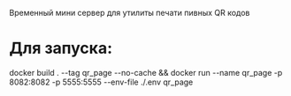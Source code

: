 Временный мини сервер для утилиты печати пивных QR кодов

# Для запуска:
docker build . --tag qr_page --no-cache && docker run --name qr_page -p 8082:8082 -p 5555:5555 --env-file ./.env qr_page

